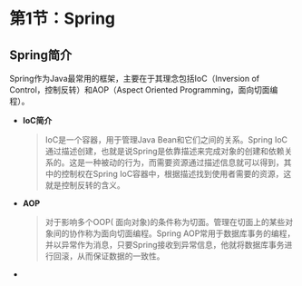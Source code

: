 # 第1节：Spring



## Spring简介

Spring作为Java最常用的框架，主要在于其理念包括IoC（Inversion of Control，控制反转）和AOP（Aspect Oriented Programming，面向切面编程）。

+ **IoC简介**

  > IoC是一个容器，用于管理Java Bean和它们之间的关系。Spring IoC通过描述创建，也就是说Spring是依靠描述来完成对象的创建和依赖关系的。这是一种被动的行为，而需要资源通过描述信息就可以得到，其中的控制权在Spring IoC容器中，根据描述找到使用者需要的资源，这就是控制反转的含义。

+ **AOP**

  > 对于影响多个OOP( 面向对象)的条件称为切面。管理在切面上的某些对象间的协作称为面向切面编程。Spring AOP常用于数据库事务的编程，并以异常作为消息，只要Spring接收到异常信息，他就将数据库事务进行回滚，从而保证数据的一致性。

+ 